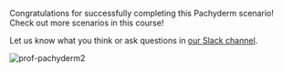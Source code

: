 Congratulations for successfully completing this Pachyderm scenario!
Check out more scenarios in this course!

Let us know what you think or ask questions in [our Slack channel](http://slack.pachyderm.io/).

![prof-pachyderm2](/svekars/katacoda-scenarios/datum-intro/assets/prof-pachyderm2.png)


